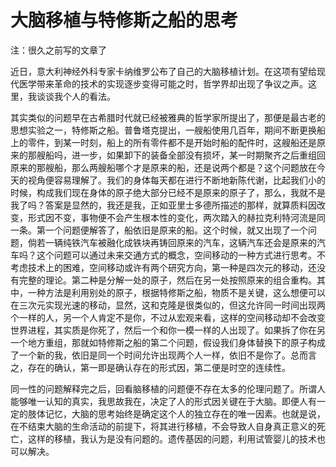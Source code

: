# 大脑移植与特修斯之船的思考
注：很久之前写的文章了

近日，意大利神经外科专家卡纳维罗公布了自己的大脑移植计划。在这项有望给现代医学带来革命的技术的实现逐步变得可能之时，哲学界却出现了争议之声。这里，我谈谈我个人的看法。

其实类似的问题早在古希腊时代就已经被雅典的哲学家所提出了，那便是最古老的思想实验之一，特修斯之船。普鲁塔克提出，一艘船使用几百年，期间不断更换船上的零件，到某一时刻，船上的所有零件都不是开始时船的配件时，这艘船还是原来的那艘船吗，进一步，如果卸下的装备全部没有损坏，某一时期聚齐之后重组回原来的那艘船，那么两艘船哪个才是原来的船，还是说两个都是？这个问题放在今天的视角便容易理解了。我们的身体每天都在进行不断地新陈代谢，比起我们小的时候，构成我们现在身体的原子绝大部分已经不是原来的原子了，那么，我就不是我了吗？答案是显然的，我还是我，正如亚里士多德所描述的那样，就算质料因改变，形式因不变，事物便不会产生根本性的变化，两次踏入的赫拉克利特河流是同一条。第一个问题便解答了，船依旧是原来的船。这个时候，就又出现了一个问题，倘若一辆纯铁汽车被融化成铁块再铸回原来的汽车，这辆汽车还会是原来的汽车吗？这个问题可以通过未来交通方式的概念，空间移动的一种方式进行思考。不考虑技术上的困难，空间移动或许有两个研究方向，第一种是四次元的移动，还没有完整的理论。第二种是分解一处的原子，然后在另一处按照原来的组合重构。其中，一种方法是利用别处的原子，根据特修斯之船，物质不是关键，这么想便可以在三次元实现光速的移动，显然，这和克隆是很类似的，但这允许同一时间出现两个一样的人，另一个人肯定不是你，不过从宏观来看，这样的空间移动却不会改变世界进程，其实质是你死了，然后一个和你一模一样的人出现了。如果拆了你在另一个地方重组，那就如特修斯之船的第二个问题，假设我们身体替换下的原子构成了一个新的我，依旧是同一个时间允许出现两个人一样，依旧不是你了。总而言之，存在的确认，第一即是确认存在的形式因，第二便是时空的连续性。

同一性的问题解释完之后，回看脑移植的问题便不存在太多的伦理问题了。所谓人能够唯一认知的真实，我思故我在，决定了人的形式因关键在于大脑。即便人有一定的肢体记忆，大脑的思考始终是确定这个人的独立存在的唯一因素。也就是说，在不结束大脑的生命活动的前提下，将其进行移植，不会导致人自身真正意义的死亡，这样的移植，我认为是没有问题的。遗传基因的问题，利用试管婴儿的技术也可以解决。
